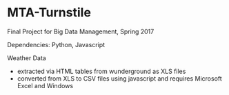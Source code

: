 # MTA-Turnstile
Final Project for Big Data Management, Spring 2017

Dependencies: Python, Javascript

Weather Data
- extracted via HTML tables from wunderground as XLS files
- converted from XLS to CSV files using javascript and requires Microsoft Excel and Windows
